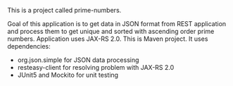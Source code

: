 This is a project called prime-numbers.

Goal of this application is to get data in JSON format from REST application and process them to get unique and sorted with ascending order prime numbers.
Application uses JAX-RS 2.0. 
This is Maven project. It uses dependencies:
- org.json.simple for JSON data processing
- resteasy-client for resolving problem with JAX-RS 2.0
- JUnit5 and Mockito for unit testing